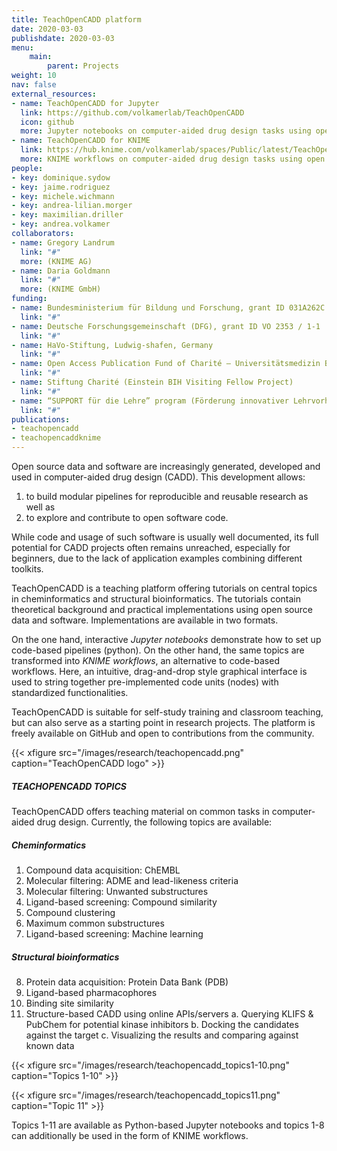 ```yaml
---
title: TeachOpenCADD platform
date: 2020-03-03
publishdate: 2020-03-03
menu:
    main:
        parent: Projects
weight: 10
nav: false
external_resources:
- name: TeachOpenCADD for Jupyter
  link: https://github.com/volkamerlab/TeachOpenCADD
  icon: github
  more: Jupyter notebooks on computer-aided drug design tasks using open resources
- name: TeachOpenCADD for KNIME
  link: https://hub.knime.com/volkamerlab/spaces/Public/latest/TeachOpenCADD/TeachOpenCADD
  more: KNIME workflows on computer-aided drug design tasks using open resources
people:
- key: dominique.sydow
- key: jaime.rodriguez
- key: michele.wichmann
- key: andrea-lilian.morger
- key: maximilian.driller
- key: andrea.volkamer
collaborators:
- name: Gregory Landrum
  link: "#"
  more: (KNIME AG)
- name: Daria Goldmann
  link: "#"
  more: (KNIME GmbH)
funding:
- name: Bundesministerium für Bildung und Forschung, grant ID 031A262C
  link: "#"
- name: Deutsche Forschungsgemeinschaft (DFG), grant ID VO 2353 / 1-1
  link: "#"
- name: HaVo-Stiftung, Ludwig-shafen, Germany
  link: "#"
- name: Open Access Publication Fund of Charité – Universitätsmedizin Berlin
  link: "#"
- name: Stiftung Charité (Einstein BIH Visiting Fellow Project)
  link: "#"
- name: “SUPPORT für die Lehre” program (Förderung innovativer Lehrvorhaben) of Freie Universität Berlin.
  link: "#"
publications:
- teachopencadd
- teachopencaddknime
---
```


Open source data and software are increasingly generated, developed and used in computer-aided drug design (CADD).
This development allows:

1. to build modular pipelines for reproducible and reusable research as well as
2. to explore and contribute to open software code.

While code and usage of such software is usually well documented,
its full potential for CADD projects often remains unreached, especially for beginners,
due to the lack of application examples combining different toolkits.

TeachOpenCADD is a teaching platform offering tutorials on central topics in cheminformatics and structural bioinformatics.
The tutorials contain theoretical background and practical implementations using open source data and software.
Implementations are available in two formats.

On the one hand, interactive *Jupyter notebooks* demonstrate how to set up code-based pipelines (python).
On the other hand, the same topics are transformed into *KNIME workflows*, an alternative to code-based workflows.
Here, an intuitive, drag-and-drop style graphical interface is used to string together pre-implemented code units
(nodes) with standardized functionalities.

TeachOpenCADD is suitable for self-study training and classroom teaching, but can also serve as a starting point in
research projects.
The platform is freely available on GitHub and open to contributions from the community.

{{< xfigure src="/images/research/teachopencadd.png" caption="TeachOpenCADD logo" >}}


##### TEACHOPENCADD TOPICS

TeachOpenCADD offers teaching material on common tasks in computer-aided drug design. Currently, the following topics are available:

##### Cheminformatics

1. Compound data acquisition: ChEMBL
2. Molecular filtering: ADME and lead-likeness criteria
3. Molecular filtering: Unwanted substructures
4. Ligand-based screening: Compound similarity
5. Compound clustering
6. Maximum common substructures
7. Ligand-based screening: Machine learning

##### Structural bioinformatics

8. Protein data acquisition: Protein Data Bank (PDB)
9. Ligand-based pharmacophores
10. Binding site similarity
11. Structure-based CADD using online APIs/servers
  a. Querying KLIFS & PubChem for potential kinase inhibitors
  b. Docking the candidates against the target
  c. Visualizing the results and comparing against known data


{{< xfigure src="/images/research/teachopencadd_topics1-10.png" caption="Topics 1-10" >}}

{{< xfigure src="/images/research/teachopencadd_topics11.png" caption="Topic 11" >}}

Topics 1-11 are available as Python-based Jupyter notebooks and topics 1-8 can additionally be used in the form of
KNIME workflows.
